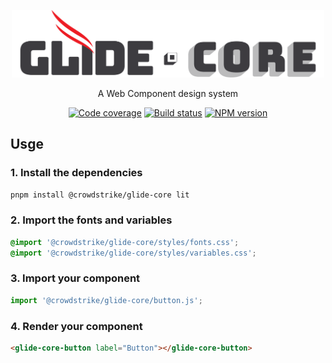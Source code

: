 <div align="center">
  <p align="center">
    <a href="https://glide-core.crowdstrike-ux.workers.dev">
      <picture alt="Glide Core Logo">
        <source srcset="/.github/logos/light.png?raw=true" media="(prefers-color-scheme: light)" />
        <source srcset="/.github/logos/dark.png?raw=true" media="(prefers-color-scheme: dark)" />
        <img src="/.github/logos/light.png?raw=true" width="500" />
      </picture>
    </a>
  </p>

A Web Component design system

[![Code coverage](https://img.shields.io/badge/coverage%20-%20100%25%20-%20yellowgreen)](/src)
[![Build status](https://img.shields.io/github/check-runs/crowdstrike/glide-core/main)](https://github.com/CrowdStrike/glide-core/actions?query=branch%3Amain)
[![NPM version](https://img.shields.io/npm/v/%40crowdstrike%2Fglide-core)](https://www.npmjs.com/package/@crowdstrike/glide-core)

</div>

## Usge

### 1. Install the dependencies

```bash
pnpm install @crowdstrike/glide-core lit
```

### 2. Import the fonts and variables

```css
@import '@crowdstrike/glide-core/styles/fonts.css';
@import '@crowdstrike/glide-core/styles/variables.css';
```

### 3. Import your component

```js
import '@crowdstrike/glide-core/button.js';
```

### 4. Render your component

```html
<glide-core-button label="Button"></glide-core-button>
```
